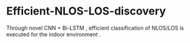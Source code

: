 # Efficient-NLOS-LOS-discovery
Through novel CNN + Bi-LSTM , efficient classification of NLOS/LOS is executed for the indoor environment .
